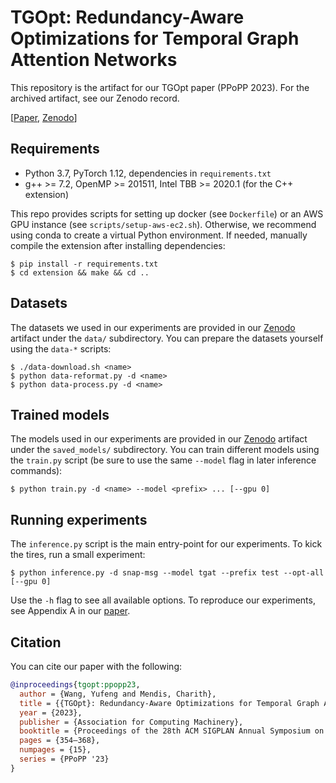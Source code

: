 # TGOpt: Redundancy-Aware Optimizations for Temporal Graph Attention Networks

This repository is the artifact for our TGOpt paper (PPoPP 2023). For the
archived artifact, see our Zenodo record.

[[Paper][pdf], [Zenodo][zen]]

## Requirements

* Python 3.7, PyTorch 1.12, dependencies in `requirements.txt`
* g++ >= 7.2, OpenMP >= 201511, Intel TBB >= 2020.1 (for the C++ extension)

This repo provides scripts for setting up docker (see `Dockerfile`) or an AWS
GPU instance (see `scripts/setup-aws-ec2.sh`). Otherwise, we recommend using
conda to create a virtual Python environment. If needed, manually compile the
extension after installing dependencies:

```
$ pip install -r requirements.txt
$ cd extension && make && cd ..
```

## Datasets

The datasets we used in our experiments are provided in our [Zenodo][zen]
artifact under the `data/` subdirectory. You can prepare the datasets yourself
using the `data-*` scripts:

```
$ ./data-download.sh <name>
$ python data-reformat.py -d <name>
$ python data-process.py -d <name>
```

## Trained models

The models used in our experiments are provided in our [Zenodo][zen] artifact
under the `saved_models/` subdirectory. You can train different models using
the `train.py` script (be sure to use the same `--model` flag in later
inference commands):

```
$ python train.py -d <name> --model <prefix> ... [--gpu 0]
```

## Running experiments

The `inference.py` script is the main entry-point for our experiments. To kick
the tires, run a small experiment:

```
$ python inference.py -d snap-msg --model tgat --prefix test --opt-all [--gpu 0]
```

Use the `-h` flag to see all available options. To reproduce our experiments,
see Appendix A in our [paper][pdf].

## Citation

You can cite our paper with the following:

```bibtex
@inproceedings{tgopt:ppopp23,
  author = {Wang, Yufeng and Mendis, Charith},
  title = {{TGOpt}: Redundancy-Aware Optimizations for Temporal Graph Attention Networks},
  year = {2023},
  publisher = {Association for Computing Machinery},
  booktitle = {Proceedings of the 28th ACM SIGPLAN Annual Symposium on Principles and Practice of Parallel Programming},
  pages = {354–368},
  numpages = {15},
  series = {PPoPP '23}
}
```

[zen]: https://zenodo.org/record/7328505
[pdf]: https://dl.acm.org/doi/abs/10.1145/3572848.3577490
